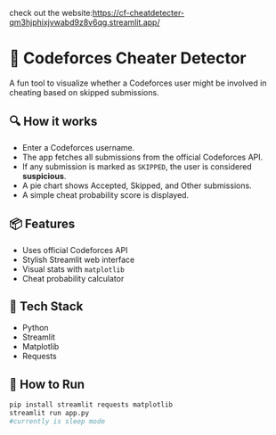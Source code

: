 check out the website:https://cf-cheatdetecter-qm3hjphixjvwabd9z8v6qg.streamlit.app/
# 🚨 Codeforces Cheater Detector

A fun tool to visualize whether a Codeforces user might be involved in cheating based on skipped submissions.

## 🔍 How it works
- Enter a Codeforces username.
- The app fetches all submissions from the official Codeforces API.
- If any submission is marked as `SKIPPED`, the user is considered **suspicious**.
- A pie chart shows Accepted, Skipped, and Other submissions.
- A simple cheat probability score is displayed.

## 📦 Features
- Uses official Codeforces API
- Stylish Streamlit web interface
- Visual stats with `matplotlib`
- Cheat probability calculator

## 🧠 Tech Stack
- Python
- Streamlit
- Matplotlib
- Requests

## 🚀 How to Run
```bash
pip install streamlit requests matplotlib
streamlit run app.py
#currently is sleep mode
